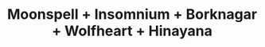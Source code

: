---
layout: post
category: concert
title: Moonspell + Insomnium + Borknagar + Wolfheart + Hinayana
artists: 
- Moonspell
- Insomnium
- Borknagar
- Wolfheart
- Hinayana
place: 
- Élysée Montmartre
country: France
city: Paris
---